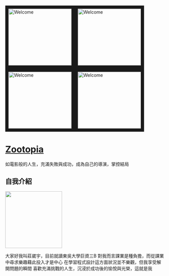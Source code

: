 <img src="https://3.bp.blogspot.com/-W5A0GeF33ow/WKUMpYL4j3I/AAAAAAAF9WM/st8cl1ViS-ckg-Y5O6kLLaadptVVN7tAQCLcB/s1600/AS002342_02.gif" 
alt="Welcome" width="200" height="180" border="10" /><img src="https://3.bp.blogspot.com/-W5A0GeF33ow/WKUMpYL4j3I/AAAAAAAF9WM/st8cl1ViS-ckg-Y5O6kLLaadptVVN7tAQCLcB/s1600/AS002342_02.gif" 
alt="Welcome" width="200" height="180" border="10" /><img src="https://3.bp.blogspot.com/-W5A0GeF33ow/WKUMpYL4j3I/AAAAAAAF9WM/st8cl1ViS-ckg-Y5O6kLLaadptVVN7tAQCLcB/s1600/AS002342_02.gif" 
alt="Welcome" width="200" height="180" border="10" /><img src="https://3.bp.blogspot.com/-W5A0GeF33ow/WKUMpYL4j3I/AAAAAAAF9WM/st8cl1ViS-ckg-Y5O6kLLaadptVVN7tAQCLcB/s1600/AS002342_02.gif" 
alt="Welcome" width="200" height="180" border="10" />
  # [Zootopia](https://www.youtube.com/watch?v=QoXPVSSHzs8)
  如電影般的人生，充滿失敗與成功，成為自己的導演，掌控結局
  
## 自我介紹   


<img src="https://github.com/C-WeiYu/WeiYu/blob/master/S__146874373.jpg" width="180" height="180">

大家好我叫莊崴宇，目前就讀東吳大學巨資三B
對我而言課業是種負擔，而從課業中尋求樂趣藉此投入才是中心
在學習程式設計這方面狀況並不樂觀，但我享受解開問題的瞬間
喜歡充滿挑戰的人生，沉浸於成功後的愉悅與光榮，這就是我
